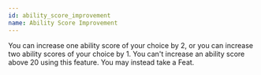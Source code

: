 ```yaml
---
id: ability_score_improvement
name: Ability Score Improvement
---
```

You can increase one ability score of your choice by 2, or you can increase two ability scores of your choice by 1. You 
can't increase an ability score above 20 using this feature. You may instead take a Feat.